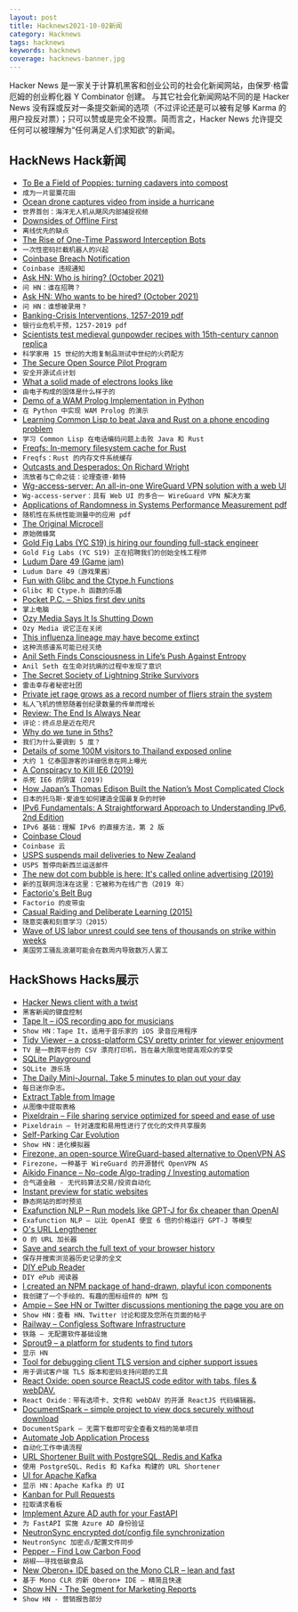 ```yaml
---
layout: post
title: Hacknews2021-10-02新闻
category: Hacknews
tags: hacknews
keywords: hacknews
coverage: hacknews-banner.jpg
---
```


Hacker News 是一家关于计算机黑客和创业公司的社会化新闻网站，由保罗·格雷厄姆的创业孵化器 Y Combinator 创建。
与其它社会化新闻网站不同的是 Hacker News 没有踩或反对一条提交新闻的选项（不过评论还是可以被有足够 Karma 的用户投反对票）；只可以赞或是完全不投票。简而言之，Hacker News 允许提交任何可以被理解为“任何满足人们求知欲”的新闻。

## HackNews Hack新闻


- [To Be a Field of Poppies: turning cadavers into compost](https://harpers.org/archive/2021/10/to-be-a-field-of-poppies-natural-organic-reduction-composting-corpse/)
- `成为一片罂粟花田`
- [Ocean drone captures video from inside a hurricane](http://www.noaa.gov/news-release/world-first-ocean-drone-captures-video-from-inside-hurricane)
- `世界首创：海洋无人机从飓风内部捕捉视频`
- [Downsides of Offline First](https://rxdb.info/downsides-of-offline-first.html)
- `离线优先的缺点`
- [The Rise of One-Time Password Interception Bots](https://krebsonsecurity.com/2021/09/the-rise-of-one-time-password-interception-bots/)
- `一次性密码拦截机器人的兴起`
- [Coinbase Breach Notification](https://oag.ca.gov/ecrime/databreach/reports/sb24-545815)
- `Coinbase 违规通知`
- [Ask HN: Who is hiring? (October 2021)](item?id=28719320)
- `问 HN：谁在招聘？ `
- [Ask HN: Who wants to be hired? (October 2021)](item?id=28719317)
- `问 HN：谁想被录用？ `
- [Banking-Crisis Interventions, 1257-2019 pdf](https://som.yale.edu/sites/default/files/files/II__metrick-schmelzing%2C%20body%20-%209-7.pdf)
- `银行业危机干预，1257-2019 pdf`
- [Scientists test medieval gunpowder recipes with 15th-century cannon replica](https://arstechnica.com/science/2021/09/scientists-test-medieval-gunpowder-recipes-with-15th-century-cannon-replica/)
- `科学家用 15 世纪的大炮复制品测试中世纪的火药配方`
- [The Secure Open Source Pilot Program](https://security.googleblog.com/2021/10/introducing-secure-open-source-pilot.html)
- `安全开源试点计划`
- [What a solid made of electrons looks like](https://www.nature.com/articles/d41586-021-02657-6)
- `由电子构成的固体是什么样子的`
- [Demo of a WAM Prolog Implementation in Python](https://github.com/brunokim/prol)
- `在 Python 中实现 WAM Prolog 的演示`
- [Learning Common Lisp to beat Java and Rust on a phone encoding problem](https://renato.athaydes.com/posts/revenge_of_lisp.html)
- `学习 Common Lisp 在电话编码问题上击败 Java 和 Rust`
- [Freqfs: In-memory filesystem cache for Rust](https://docs.rs/freqfs/0.4.3/freqfs/)
- `Freqfs：Rust 的内存文件系统缓存`
- [Outcasts and Desperados: On Richard Wright](https://www.lrb.co.uk/the-paper/v43/n19/adam-shatz/outcasts-and-desperados)
- `流放者与亡命之徒：论理查德·赖特`
- [Wg-access-server: An all-in-one WireGuard VPN solution with a web UI](https://github.com/Place1/wg-access-server)
- `Wg-access-server：具有 Web UI 的多合一 WireGuard VPN 解决方案`
- [Applications of Randomness in Systems Performance Measurement pdf](https://citeseerx.ist.psu.edu/viewdoc/download?doi=10.1.1.16.5910&rep=rep1&type=pdf)
- `随机性在系统性能测量中的应用 pdf`
- [The Original Microcell](https://computer.rip/2021-09-30-the-original-microcell.html)
- `原始微蜂窝`
- [Gold Fig Labs (YC S19) is hiring our founding full-stack engineer](https://www.goldfiglabs.com/team/)
- `Gold Fig Labs (YC S19) 正在招聘我们的创始全栈工程师`
- [Ludum Dare 49 (Game jam)](https://ldjam.com/events/ludum-dare/49)
- `Ludum Dare 49（游戏果酱）`
- [Fun with Glibc and the Ctype.h Functions](https://rachelbythebay.com/w/2021/09/29/alnum/)
- `Glibc 和 Ctype.h 函数的乐趣`
- [Pocket P.C. – Ships first dev units](https://www.cnx-software.com/2021/10/01/pocket-p-c-devkits-ship-u-blox-gnss-module-replaced-by-simcom-sim33ela-due-to-import-ban/)
- `掌上电脑`
- [Ozy Media Says It Is Shutting Down](https://www.nytimes.com/2021/10/01/business/media/ozy-media.html)
- `Ozy Media 说它正在关闭`
- [This influenza lineage may have become extinct](https://www.nature.com/articles/s41579-021-00642-4)
- `这种流感谱系可能已经灭绝`
- [Anil Seth Finds Consciousness in Life’s Push Against Entropy](https://www.quantamagazine.org/anil-seth-finds-consciousness-in-lifes-push-against-entropy-20210930/)
- `Anil Seth 在生命对抗熵的过程中发现了意识`
- [The Secret Society of Lightning Strike Survivors](https://narratively.com/the-secret-society-of-lightning-strike-survivors/)
- `雷击幸存者秘密社团`
- [Private jet rage grows as a record number of fliers strain the system](https://www.cnbc.com/2021/10/01/private-jet-rage-grows-as-a-record-number-of-fliers-strain-the-system.html)
- `私人飞机的愤怒随着创纪录数量的传单而增长`
- [Review: The End Is Always Near](https://acesounderglass.com/2021/09/25/review-the-end-is-always-near/)
- `评论：终点总是近在咫尺`
- [Why do we tune in 5ths?](https://www.violinist.com/discussion/archive/17290/)
- `我们为什么要调到 5 度？`
- [Details of some 100M visitors to Thailand exposed online](https://www.scmp.com/news/asia/southeast-asia/article/3149475/details-some-100-million-visitors-thailand-exposed-online)
- `大约 1 亿泰国游客的详细信息在网上曝光`
- [A Conspiracy to Kill IE6 (2019)](https://blog.chriszacharias.com/a-conspiracy-to-kill-ie6)
- `杀死 IE6 的阴谋 (2019)`
- [How Japan’s Thomas Edison Built the Nation’s Most Complicated Clock](https://watchesbysjx.com/2016/09/how-japans-thomas-edison-built-the-nations-most-complicated-clock.html)
- `日本的托马斯·爱迪生如何建造全国最复杂的时钟`
- [IPv6 Fundamentals: A Straightforward Approach to Understanding IPv6, 2nd Edition](https://www.ciscopress.com/store/ipv6-fundamentals-a-straightforward-approach-to-understanding-9780134670607)
- `IPv6 基础：理解 IPv6 的直接方法，第 2 版`
- [Coinbase Cloud](https://www.coinbase.com/cloud)
- `Coinbase 云`
- [USPS suspends mail deliveries to New Zealand](https://www.rnz.co.nz/news/national/452764/united-states-postal-service-suspends-mail-deliveries-to-new-zealand)
- `USPS 暂停向新西兰运送邮件`
- [The new dot com bubble is here: It's called online advertising (2019)](https://thecorrespondent.com/100/the-new-dot-com-bubble-is-here-its-called-online-advertising)
- `新的互联网泡沫在这里：它被称为在线广告（2019 年）`
- [Factorio's Belt Bug](http://pubby.games/factorio.html)
- `Factorio 的皮带虫`
- [Casual Raiding and Deliberate Learning (2015)](https://gist.github.com/jfarmer/5e80b3cefaf0d545bca1)
- `随意突袭和刻意学习（2015）`
- [Wave of US labor unrest could see tens of thousands on strike within weeks](https://www.theguardian.com/us-news/2021/oct/01/us-labor-unrest-unions-strikes)
- `美国劳工骚乱浪潮可能会在数周内导致数万人罢工`


## HackShows Hacks展示

- [ Hacker News client with a twist](https://haxplore.pabue.co)
- `黑客新闻的键盘控制`
- [ Tape It – iOS recording app for musicians](item?id=28669373)
- `Show HN：Tape It，适用于音乐家的 iOS 录音应用程序`
- [ Tidy Viewer – a cross-platform CSV pretty printer for viewer enjoyment](https://github.com/alexhallam/tv)
- `TV 是一款跨平台的 CSV 漂亮打印机，旨在最大限度地提高观众的享受`
- [ SQLite Playground](https://sqlime.org/)
- `SQLite 游乐场`
- [ The Daily Mini-Journal. Take 5 minutes to plan out your day](https://www.thedailyminijournal.xyz/)
- `每日迷你杂志。`
- [ Extract Table from Image](https://extract-table.com/)
- `从图像中提取表格`
- [ Pixeldrain – File sharing service optimized for speed and ease of use](https://pixeldrain.com/)
- `Pixeldrain – 针对速度和易用性进行了优化的文件共享服务`
- [ Self-Parking Car Evolution](https://trekhleb.dev/self-parking-car-evolution/)
- `Show HN：进化模拟器`
- [ Firezone, an open-source WireGuard-based alternative to OpenVPN AS](https://github.com/firezone/firezone)
- `Firezone，一种基于 WireGuard 的开源替代 OpenVPN AS`
- [ Aikido Finance – No-code Algo-trading / Investing automation](https://www.aikido.finance/)
- `合气道金融 - 无代码算法交易/投资自动化`
- [ Instant preview for static websites](https://www.instantpreview.dev/)
- `静态网站的即时预览`
- [ Exafunction NLP – Run models like GPT-J for 6x cheaper than OpenAI](https://www.exafunction.com/nlp)
- `Exafunction NLP – 以比 OpenAI 便宜 6 倍的价格运行 GPT-J 等模型`
- [ O's URL Lengthener](https://ooooooooooooooooooooooo.ooo/)
- `O 的 URL 加长器`
- [ Save and search the full text of your browser history](https://www.browserparrot.com/)
- `保存并搜索浏览器历史记录的全文`
- [ DIY ePub Reader](https://github.com/atomic14/diy-esp32-epub-reader)
- `DIY ePub 阅读器`
- [ I created an NPM package of hand-drawn, playful icon components](https://www.npmjs.com/package/hand-drawn-icons)
- `我创建了一个手绘的、有趣的图标组件的 NPM 包`
- [ Ampie – See HN or Twitter discussions mentioning the page you are on](https://ampie.app)
- `Show HN：查看 HN、Twitter 讨论和提及您所在页面的帖子`
- [ Railway – Configless Software Infrastructure](https://railway.app/)
- `铁路 – 无配置软件基础设施`
- [ Sprout9 – a platform for students to find tutors](item?id=28699718)
- `显示 HN`
- [ Tool for debugging client TLS version and cipher support issues](https://tls.support/)
- `用于调试客户端 TLS 版本和密码支持问题的工具`
- [ React Oxide: open source ReactJS code editor with tabs, files & webDAV.](https://github.com/bootrino/reactoxide)
- `React Oxide：带有选项卡、文件和 webDAV 的开源 ReactJS 代码编辑器。`
- [ DocumentSpark – simple project to view docs securely without download](https://github.com/dosyago/documentspark)
- `DocumentSpark – 无需下载即可安全查看文档的简单项目`
- [ Automate Job Application Process](https://lazyapply.com)
- `自动化工作申请流程`
- [ URL Shortener Built with PostgreSQL, Redis and Kafka](https://github.com/smallcase/smalllinks)
- `使用 PostgreSQL、Redis 和 Kafka 构建的 URL Shortener`
- [ UI for Apache Kafka](https://github.com/provectus/kafka-ui)
- `显示 HN：Apache Kafka 的 UI`
- [ Kanban for Pull Requests](https://reviewpad.com/mergeboard/)
- `拉取请求看板`
- [ Implement Azure AD auth for your FastAPI](https://github.com/Intility/fastapi-azure-auth)
- `为 FastAPI 实施 Azure AD 身份验证`
- [ NeutronSync encrypted dot/config file synchronization](https://www.neutronsync.com/)
- `NeutronSync 加密点/配置文件同步`
- [ Pepper – Find Low Carbon Food](https://www.peppersf.com/)
- `胡椒——寻找低碳食品`
- [ New Oberon+ IDE based on the Mono CLR – lean and fast](https://github.com/rochus-keller/Oberon/releases/tag/IDEv0.9.0)
- `基于 Mono CLR 的新 Oberon+ IDE – 精简且快速`
- [Show HN - The Segment for Marketing Reports](https://spreaad.com/)
- `Show HN - 营销报告部分`

